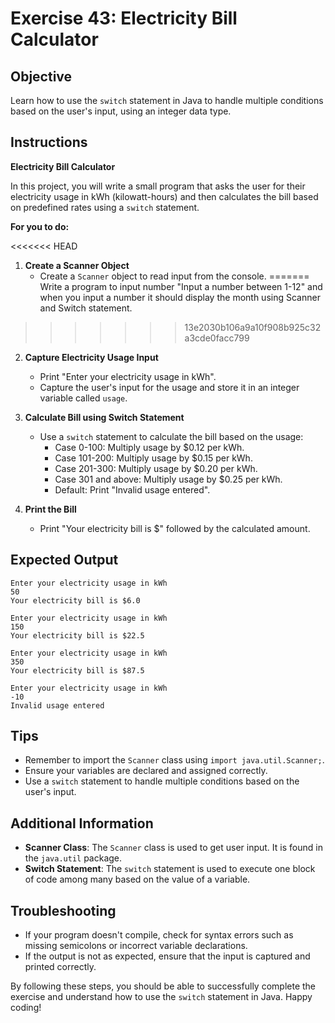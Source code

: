 # Exercise 43: Electricity Bill Calculator

## Objective
Learn how to use the `switch` statement in Java to handle multiple conditions based on the user's input, using an integer data type.

## Instructions

**Electricity Bill Calculator**

In this project, you will write a small program that asks the user for their electricity usage in kWh (kilowatt-hours) and then calculates the bill based on predefined rates using a `switch` statement.

**For you to do:**

<<<<<<< HEAD
1. **Create a Scanner Object**
    - Create a `Scanner` object to read input from the console.
=======
Write a program to input number "Input a number between 1-12"
and when you input a number it should display the month
using Scanner and Switch statement.
>>>>>>> 13e2030b106a9a10f908b925c32a3cde0facc799

2. **Capture Electricity Usage Input**
    - Print "Enter your electricity usage in kWh".
    - Capture the user's input for the usage and store it in an integer variable called `usage`.

3. **Calculate Bill using Switch Statement**
    - Use a `switch` statement to calculate the bill based on the usage:
        - Case 0-100: Multiply usage by $0.12 per kWh.
        - Case 101-200: Multiply usage by $0.15 per kWh.
        - Case 201-300: Multiply usage by $0.20 per kWh.
        - Case 301 and above: Multiply usage by $0.25 per kWh.
        - Default: Print "Invalid usage entered".

4. **Print the Bill**
    - Print "Your electricity bill is $" followed by the calculated amount.

## Expected Output
```
Enter your electricity usage in kWh
50
Your electricity bill is $6.0
```

```
Enter your electricity usage in kWh
150
Your electricity bill is $22.5
```

```
Enter your electricity usage in kWh
350
Your electricity bill is $87.5
```

```
Enter your electricity usage in kWh
-10
Invalid usage entered
```

## Tips
- Remember to import the `Scanner` class using `import java.util.Scanner;`.
- Ensure your variables are declared and assigned correctly.
- Use a `switch` statement to handle multiple conditions based on the user's input.

## Additional Information
- **Scanner Class**: The `Scanner` class is used to get user input. It is found in the `java.util` package.
- **Switch Statement**: The `switch` statement is used to execute one block of code among many based on the value of a variable.

## Troubleshooting
- If your program doesn't compile, check for syntax errors such as missing semicolons or incorrect variable declarations.
- If the output is not as expected, ensure that the input is captured and printed correctly.

By following these steps, you should be able to successfully complete the exercise and understand how to use the `switch` statement in Java. Happy coding!
